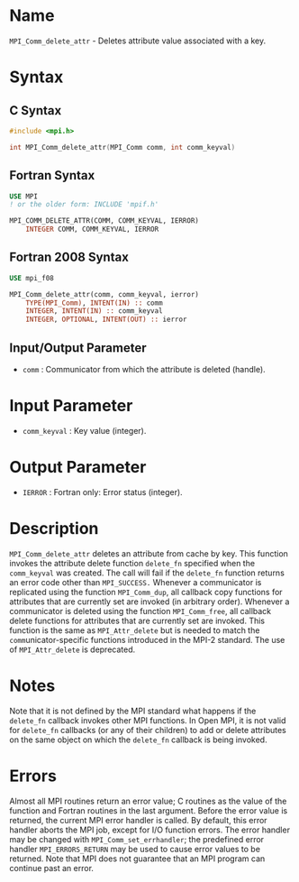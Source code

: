 # Name

`MPI_Comm_delete_attr` - Deletes attribute value associated with a
key.

# Syntax

## C Syntax

```c
#include <mpi.h>

int MPI_Comm_delete_attr(MPI_Comm comm, int comm_keyval)
```

## Fortran Syntax

```fortran
USE MPI
! or the older form: INCLUDE 'mpif.h'

MPI_COMM_DELETE_ATTR(COMM, COMM_KEYVAL, IERROR)
    INTEGER	COMM, COMM_KEYVAL, IERROR 
```

## Fortran 2008 Syntax

```fortran
USE mpi_f08

MPI_Comm_delete_attr(comm, comm_keyval, ierror)
    TYPE(MPI_Comm), INTENT(IN) :: comm
    INTEGER, INTENT(IN) :: comm_keyval
    INTEGER, OPTIONAL, INTENT(OUT) :: ierror
```

## Input/Output Parameter

* `comm` : Communicator from which the attribute is deleted (handle).

# Input Parameter

* `comm_keyval` : Key value (integer).

# Output Parameter

* `IERROR` : Fortran only: Error status (integer).

# Description

`MPI_Comm_delete_attr` deletes an attribute from cache by key. This
function invokes the attribute delete function `delete_fn` specified when
the `comm_keyval` was created. The call will fail if the `delete_fn`
function returns an error code other than `MPI_SUCCESS.`
Whenever a communicator is replicated using the function `MPI_Comm_dup`,
all callback copy functions for attributes that are currently set are
invoked (in arbitrary order). Whenever a communicator is deleted using
the function `MPI_Comm_free`, all callback delete functions for attributes
that are currently set are invoked.
This function is the same as `MPI_Attr_delete` but is needed to match the
`comm`unicator-specific functions introduced in the MPI-2 standard. The
use of `MPI_Attr_delete` is deprecated.

# Notes

Note that it is not defined by the MPI standard what happens if the
`delete_fn` callback invokes other MPI functions. In Open MPI, it is not
valid for `delete_fn` callbacks (or any of their children) to add or
delete attributes on the same object on which the `delete_fn` callback is
being invoked.

# Errors

Almost all MPI routines return an error value; C routines as the value
of the function and Fortran routines in the last argument.
Before the error value is returned, the current MPI error handler is
called. By default, this error handler aborts the MPI job, except for
I/O function errors. The error handler may be changed with
`MPI_Comm_set_errhandler`; the predefined error handler `MPI_ERRORS_RETURN`
may be used to cause error values to be returned. Note that MPI does not
guarantee that an MPI program can continue past an error.
